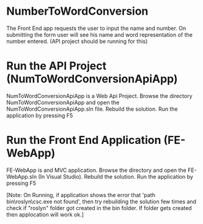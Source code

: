 # NumberToWordConversion
The Front End app requests the user to input the name and number. 
On submitting the form user will see his name and word representation of the number entered. (API project should be running for this)

# Run the API Project (NumToWordConversionApiApp) 
NumToWordConversionApiApp is a Web Api Project.
Browse the directory NumToWordConversionApiApp and open the NumToWordConversionApiApp.sln file.
Rebuild the solution.
Run the application by pressing F5

# Run the Front End Application (FE-WebApp)
FE-WebApp is and MVC application. 
Browse the directory and open the FE-WebApp.sln (In Visual Studio).
Rebuild the solution.
Run the application by pressing F5

[Note: On Running, if application shows the error that 'path bin\roslyn\csc.exe not found', then try rebuilding the solution few times and check if "roslyn" folder got created in the bin folder. If folder gets created then applocation will work ok.] 



